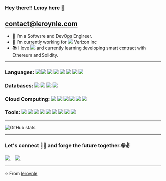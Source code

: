 ### Hey there!! Leroy here 👋
contact@leroynle.com
---
- 👀 I’m a Software and DevOps Engineer.
- 🌱 I’m currently working for <img src="http://img.shields.io/badge/-000000?style=flat&logo=verizon&logoColor=red"> Verizon Inc
- :books: I love <img src="https://img.shields.io/badge/-Blockchain-3a495d?style=flat&logo=ethereum&logoColor=67b7f7"> and currently learning developing smart contract with Ethereum and Solidity.

---
### Languages: <img src="https://img.shields.io/badge/-Python-black?style=flat&logo=python&logoColor=white"> <img src="https://img.shields.io/badge/django-%23092E20.svg?style=flat&logo=django&logoColor=white"> <img src="https://img.shields.io/badge/-Golang-white?style=flat&logo=go&logoColor=blue"> <img src="https://img.shields.io/badge/-JavaScript-eed718?style=flat&logo=javascript&logoColor=ffffff"> <img src="https://img.shields.io/badge/-React-000000?style=flat&logo=react&logoColor=00c8ff"> <img src="https://img.shields.io/badge/-Node.js-3C873A?style=flat&logo=Node.js&logoColor=white"> <img src="https://img.shields.io/badge/-%20C++-659ad2?style=flat&logo=c%2B%2B&logoColor=ffffff"> <img src="https://img.shields.io/badge/Solidity-%23363636.svg?style=flat&logo=solidity&logoColor=white">

### Databases: <img src="https://img.shields.io/badge/-MongoDB-4DB33D?style=flat&logo=mongodb&logoColor=FFFFFF"> <img src="https://img.shields.io/badge/-MySQL-F29111?style=flat&logo=mysql&logoColor=FFFFFF"> <img src="https://img.shields.io/badge/Postgres-%23316192.svg?style=flat&logo=postgresql&logoColor=white"> <img src="https://img.shields.io/badge/Redis-%23DD0031.svg?style=flat&logo=redis&logoColor=white">

### Cloud Computing: <img src="https://img.shields.io/badge/AWS-%23FF9900.svg?style=flat&logo=amazon-aws&logoColor=white"> <img src="http://img.shields.io/badge/-Google%20Cloud%20Platform-4285F4?style=flat&logo=google%20cloud&logoColor=white"> <img src="https://img.shields.io/badge/Docker-%230db7ed.svg?style=flat&logo=docker&logoColor=white"> <img src="https://img.shields.io/badge/Kubernetes-%23326ce5.svg?style=flat&logo=kubernetes&logoColor=white"> <img src="http://img.shields.io/badge/-Heroku-430098?style=flat&logo=heroku&logoColor=white"> <img src="https://img.shields.io/badge/Openstack-%23f01742.svg?style=flat&logo=openstack&logoColor=white">

### Tools: <img src="http://img.shields.io/badge/-Git-F1502F?style=flat&logo=git&logoColor=FFFFFF"> <img src="http://img.shields.io/badge/-Github-000000?style=flat&logo=github&logoColor=FFFFFF"> <img src="https://img.shields.io/badge/Gitlab-%23181717.svg?style=flat&logo=gitlab&logoColor=white"> <img src="https://img.shields.io/badge/jenkins-%232C5263.svg?style=flat&logo=jenkins&logoColor=white"> <img src="https://img.shields.io/badge/jira-%230A0FFF.svg?style=flat&logo=jira&logoColor=white"> <img src="https://img.shields.io/badge/-selenium-%43B02A?style=flat&logo=selenium&logoColor=white"> <img src="https://img.shields.io/badge/ansible-%231A1918.svg?style=flat&logo=ansible&logoColor=white"> <img src="https://img.shields.io/badge/Red%20Hat-EE0000?style=flat&logo=redhat&logoColor=white"> <img src="https://img.shields.io/badge/Ethereum-3C3C3D?style=flat&logo=Ethereum&logoColor=white">

---

![GitHub stats](https://github-readme-stats.vercel.app/api?username=leroynle&show_icons=true&hide_border=true)

---


### Let's connect 👨‍💻 and forge the future together.😁✌
<a href="https://www.linkedin.com/in/leroy-n-le/">
    <img src="https://img.shields.io/badge/Linkedin-%230077B5.svg?style=for-the-badge&logo=linkedin&logoColor=white" />
  </a> &nbsp;&nbsp;
 <a href="https://twitter.com/leroyle_ll">
    <img src="https://img.shields.io/badge/Twitter-%231DA1F2.svg?style=for-the-badge&logo=Twitter&logoColor=white" />
  </a> &nbsp;&nbsp;

<br/>

---

:star: From [leroynle](https://github.com/leroynle)

<!---
leroynle/leroynle is a ✨ special ✨ repository because its `README.md` (this file) appears on your GitHub profile.
You can click the Preview link to take a look at your changes.
--->
